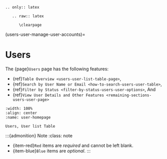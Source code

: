 ```{eval-rst}
.. only:: latex

   .. raw:: latex

      \clearpage
```

(users-user-manage-user-accounts)=
# Users

The {page}`Users` page has the following features:

- {ref}`Table Overview <users-user-list-table-page>`,
- {ref}`Search by User Name or Email <how-to-search-users-user-table>`,
- {ref}`Filter by Status <filter-by-status-users-user-options>`, And
- {ref}`View User Details and Other Features <remaining-sections-users-user-page>`

```{lazyfigure} ../../_static/solo_app/User/Users/user-user-homepage.webp
:width: 100%
:align: center
:name: user-homepage

Users, User list Table
```

:::{admonition} Note
:class: note

- {item-red}`Red` items are *required* and cannot be left blank.
- {item-blue}`Blue` items are *optional*.
:::

```{include} subsections/user-table.md
```

```{include} subsections/filter-table.md
```

```{include} subsections/remaining-user-list-sections.md
```

